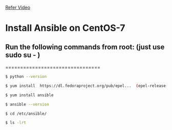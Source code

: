 
[Refer Video](https://www.youtube.com/watch?v=lVcvY4Wy6_8&list=PL2qzCKTbjutIyQAe3GglWISLnLTQLGm7e&index=5) 

# Install Ansible on CentOS-7

## Run the following commands from root: (just use sudo su - )
================================

```sh
$ python --version

$ yum install  https://dl.fedoraproject.org/pub/epel...  (epel-release-latest-7.noarch.rpm)

$ yum install ansible

$ ansible --version

$ cd /etc/ansible/

$ ls -lrt

```
